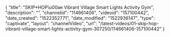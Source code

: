 {
    "title": "SKIP*HOP\u00ae Vibrant Village Smart Lights Activity Gym",
    "description": "",
    "channelid": "114661406",
    "videoid": "157100442",
    "date_created": "1522352771",
    "date_modified": "1522936147",
    "type": "captivate",
    "layout": "channelVideo",
    "url": "\/latest-videos\/01-skip-hop-vibrant-village-smart-lights-activity-gym-307250\/114661406-157100442"
}